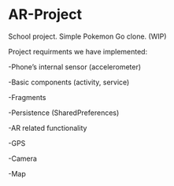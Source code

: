# AR-Project
School project. Simple Pokemon Go clone. (WIP)

Project requirments we have implemented: 

  -Phone’s internal sensor (accelerometer)

  -Basic components (activity, service)

  -Fragments

  -Persistence (SharedPreferences)

  -AR related functionality

  -GPS
  
  -Camera

  -Map
